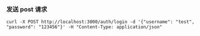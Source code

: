 ### 发送 post 请求

```
curl -X POST http://localhost:3000/auth/login -d '{"username": "test", "password": "123456"}' -H "Content-Type: application/json"
```
